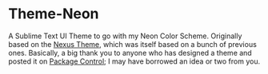 Theme-Neon
==========

A Sublime Text UI Theme to go with my Neon Color Scheme. Originally based on the [Nexus Theme](https://github.com/EleazarCrusader/nexus-theme), which was itself based on a bunch of previous ones. Basically, a big thank you to anyone who has designed a theme and posted it on [Package Control](https://sublime.wbond.net/browse/labels/theme); I may have borrowed an idea or two from you.
